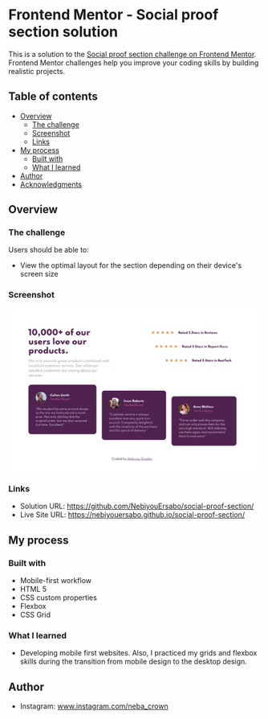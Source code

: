 # Frontend Mentor - Social proof section solution

This is a solution to the [Social proof section challenge on Frontend Mentor](https://www.frontendmentor.io/challenges/social-proof-section-6e0qTv_bA). Frontend Mentor challenges help you improve your coding skills by building realistic projects. 

## Table of contents

- [Overview](#overview)
  - [The challenge](#the-challenge)
  - [Screenshot](#screenshot)
  - [Links](#links)
- [My process](#my-process)
  - [Built with](#built-with)
  - [What I learned](#what-i-learned)
- [Author](#author)
- [Acknowledgments](#acknowledgments)

## Overview

### The challenge

Users should be able to:

- View the optimal layout for the section depending on their device's screen size

### Screenshot

![](Desktop_design.png)

### Links

- Solution URL: https://github.com/NebiyouErsabo/social-proof-section/
- Live Site URL: https://nebiyouersabo.github.io/social-proof-section/

## My process

### Built with

- Mobile-first workflow
- HTML 5
- CSS custom properties
- Flexbox
- CSS Grid

### What I learned
- Developing mobile first websites. Also, I practiced my grids and flexbox skills during the transition from mobile design to the desktop design.

## Author
- Instagram: www.instagram.com/neba_crown
